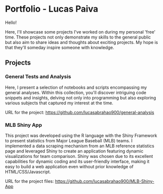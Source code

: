 # Portfolio - Lucas Paiva

Hello! 

Here, I'll showcase some projects I've worked on during my personal 'free' time. These projects not only demonstrate my skills to the general public but also aim to share ideas and thoughts about exciting projects. My hope is that they'll someday inspire someone with knowledge.

## Projects

### General Tests and Analysis

Here, I present a selection of notebooks and scripts encompassing my general analyses. Within this collection, you'll discover intriguing code snippets and insights, delving not only into programming but also exploring various subjects that captured my interest at the time. 

URL for the project: https://github.com/lucasabrahao900/general-analysis

### MLB Shiny App 

This project was developed using the R language with the Shiny Framework to present statistics from Major League Baseball (MLB) teams. I implemented a data scraping mechanism from an MLB reference statistics page and leveraged Shiny to create an application featuring dynamic visualizations for team comparison. Shiny was chosen due to its excellent capabilities for dynamic coding and its user-friendly interface, making it easy to build a web application even without prior knowledge of HTML/CSS/Javascript.

URL for the project files: https://github.com/lucasabrahao900/MLB-Shiny-App
